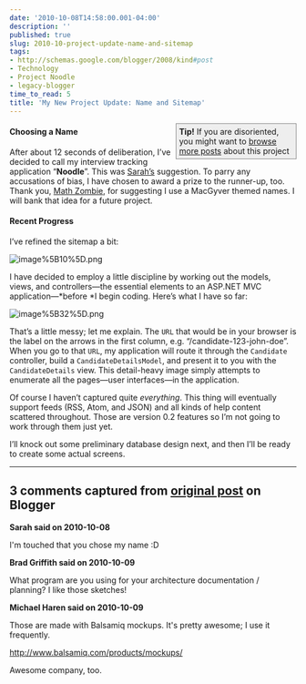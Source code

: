 ```yaml
---
date: '2010-10-08T14:58:00.001-04:00'
description: ''
published: true
slug: 2010-10-project-update-name-and-sitemap
tags:
- http://schemas.google.com/blogger/2008/kind#post
- Technology
- Project Noodle
- legacy-blogger
time_to_read: 5
title: 'My New Project Update: Name and Sitemap'
---
```


<div style="border-bottom: #888 1px solid; border-left: #888 1px solid; padding-bottom: 5px; background-color: #eee; margin: 0px auto; padding-left: 5px; width: 200px; padding-right: 5px; float: right; border-top: #888 1px solid; border-right: #888 1px solid; padding-top: 5px;"><strong>Tip!</strong> If you are disoriented, you might want to <a href="http://blog.wassupy.com/search/label/Project%20Noodle">browse more posts</a> about this project</div>  <h4>Choosing a Name</h4>

After about 12 seconds of deliberation, I’ve decided to call my interview tracking application “<strong>Noodle</strong>”. This was <a href="http://footedjammies.blogspot.com/">Sarah’s</a> suggestion. To parry any accusations of bias, I have chosen to award a prize to the runner-up, too. Thank you, <a href="http://stuffmystudentsdraw.blogspot.com/">Math Zombie</a>, for suggesting I use a MacGyver themed names. I will bank that idea for a future project.  <h4>Recent Progress</h4>

I’ve refined the sitemap a bit:  

![image%5B10%5D.png](image%5B10%5D.png)

I have decided to employ a little discipline by working out the models, views, and controllers—the essential elements to an ASP.NET MVC application—*before *I begin coding. Here’s what I have so far:  

![image%5B32%5D.png](image%5B32%5D.png)

That’s a little messy; let me explain. The <code>URL</code> that would be in your browser is the label on the arrows in the first column, e.g. “/candidate-123-john-doe”. When you go to that <code>URL</code>, my application will route it through the <code>Candidate</code> controller, build a <code>CandidateDetailsModel</code>, and present it to you with the <code>CandidateDetails</code> view. This detail-heavy image simply attempts to enumerate all the pages—user interfaces—in the application.

Of course I haven’t captured quite *everything*. This thing will eventually support feeds (RSS, Atom, and JSON) and all kinds of help content scattered throughout. Those are version 0.2 features so I’m not going to work through them just yet.

I’ll knock out some preliminary database design next, and then I’ll be ready to create some actual screens.

---

## 3 comments captured from [original post](https://blog.wassupy.com/2010/10/project-update-name-and-sitemap.html) on Blogger

**Sarah said on 2010-10-08**

I'm touched that you chose my name :D

**Brad Griffith said on 2010-10-09**

What program are you using for your architecture documentation / planning?  I like those sketches!

**Michael Haren said on 2010-10-09**

Those are made with Balsamiq mockups. It's pretty awesome; I use it frequently.

http://www.balsamiq.com/products/mockups/

Awesome company, too.

